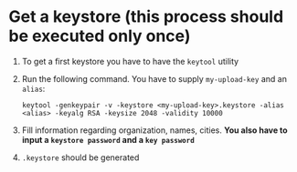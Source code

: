 # Get a keystore (this process should be executed only once)

1. To get a first keystore you have to have the `keytool` utility

2. Run the following command. You have to supply `my-upload-key` and an `alias`: 

    `keytool -genkeypair -v -keystore <my-upload-key>.keystore -alias <alias> -keyalg RSA -keysize 2048 -validity 10000
    `
  
3. Fill information regarding organization, names, cities. **You also have to input a `keystore password` and a `key password`**

4. `.keystore` should be generated
